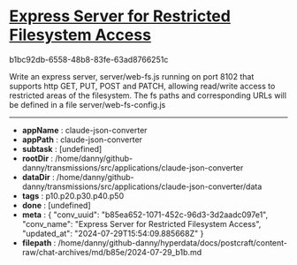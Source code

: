 # [Express Server for Restricted Filesystem Access](https://claude.ai/chat/b85ea652-1071-452c-96d3-3d2aadc097e1)

b1bc92db-6558-48b8-83fe-63ad8766251c

Write an express server, server/web-fs.js running on port 8102 that supports http GET, PUT, POST and PATCH, allowing read/write access to restricted areas of the filesystem. The fs paths and corresponding URLs will be defined in a file server/web-fs-config.js

---

* **appName** : claude-json-converter
* **appPath** : claude-json-converter
* **subtask** : [undefined]
* **rootDir** : /home/danny/github-danny/transmissions/src/applications/claude-json-converter
* **dataDir** : /home/danny/github-danny/transmissions/src/applications/claude-json-converter/data
* **tags** : p10.p20.p30.p40.p50
* **done** : [undefined]
* **meta** : {
  "conv_uuid": "b85ea652-1071-452c-96d3-3d2aadc097e1",
  "conv_name": "Express Server for Restricted Filesystem Access",
  "updated_at": "2024-07-29T15:54:09.885668Z"
}
* **filepath** : /home/danny/github-danny/hyperdata/docs/postcraft/content-raw/chat-archives/md/b85e/2024-07-29_b1b.md